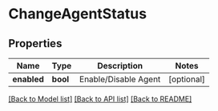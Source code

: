 # ChangeAgentStatus

## Properties
Name | Type | Description | Notes
------------ | ------------- | ------------- | -------------
**enabled** | **bool** | Enable/Disable Agent | [optional] 

[[Back to Model list]](../README.md#documentation-for-models) [[Back to API list]](../README.md#documentation-for-api-endpoints) [[Back to README]](../README.md)


